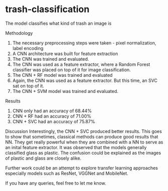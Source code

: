 # trash-classification
The model classifies what kind of trash an image is

Methodology
1. The necessary preprocessing steps were taken - pixel normalization, label encoding
2. A CNN architecture was built for feature extraction
3. The CNN was trained and evaluated. 
4. The CNN was used as a feature extractor, where a Random Forest classifier was placed on top of it for image classification. 
5. The CNN + RF model was trained and evaluated
6. Again, the CNN was used as a feature extractor. But this time, an SVC sat on top of it.
7. The CNN + SVM model was trained and evaluated. 

Results
1. CNN only had an accuracy of 68.44%
2. CNN + RF had an accuracy of 71.00%
3. CNN + SVC had an accuracy of 75.87% 

Discussion
Interestingly, the CNN + SVC produced better results. This goes to show that sometimes, classical methods can produce good results that NN. 
They get really powerful when they are combined with a NN to serve as an inital  feature extractor. 
It was observed that the models generally classified glass as plastic. The confusion could be explained as the images of plastic and glass are closely alike. 

Further work could be an attempt to explore transfer learning approaches especially models such as ResNet, VGGNet and MobileNet. 

If you have any queries, feel free to let me know. 